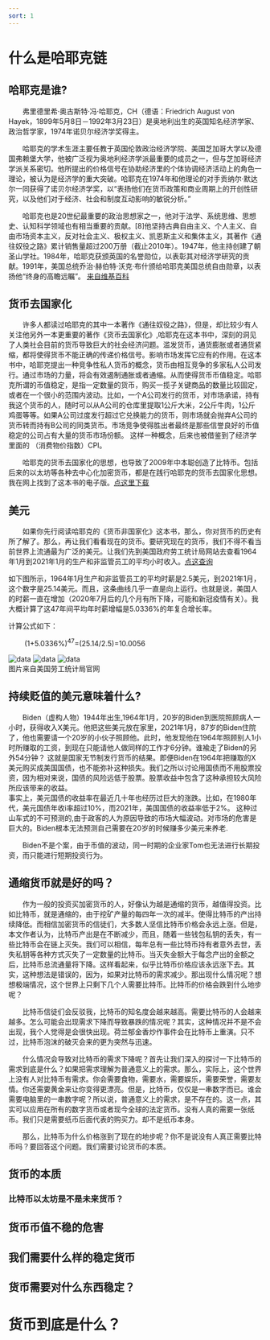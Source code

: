 ```yaml
---
sort: 1
---
```


# 什么是哈耶克链

## 哈耶克是谁?
   
&ensp;&ensp;&ensp;&ensp;弗里德里希·奥古斯特·冯·哈耶克，CH（德语：Friedrich August von Hayek，1899年5月8日－1992年3月23日）是奥地利出生的英国知名经济学家、政治哲学家，1974年诺贝尔经济学奖得主。

&ensp;&ensp;&ensp;&ensp;哈耶克的学术生涯主要任教于英国伦敦政治经济学院、美国芝加哥大学以及德国弗赖堡大学，他被广泛视为奥地利经济学派最重要的成员之一，但与芝加哥经济学派关系密切。他所提出的价格信号在协助经济里的个体协调经济活动上的角色一理论，被认为是经济学的重大突破。哈耶克在1974年和他理论的对手贡纳尔·默达尔一同获得了诺贝尔经济学奖，以“表扬他们在货币政策和商业周期上的开创性研究，以及他们对于经济、社会和制度互动影响的敏锐分析。”

&ensp;&ensp;&ensp;&ensp;哈耶克也是20世纪最重要的政治思想家之一，他对于法学、系统思维、思想史、认知科学领域也有相当重要的贡献。[8]他坚持古典自由主义、个人主义、自由市场资本主义，反对社会主义、极权主义、凯恩斯主义和集体主义，其著作《通往奴役之路》累计销售量超过200万册（截止2010年）。1947年，他主持创建了朝圣山学社。1984年，哈耶克获颁英国的名誉勋位，以表彰其对经济学研究的贡献。1991年，美国总统乔治·赫伯特·沃克·布什颁给哈耶克美国总统自由勋章，以表扬他“终身的高瞻远瞩”。 [来自维基百科](https://zh.wikipedia.org/wiki/%E5%BC%97%E9%87%8C%E5%BE%B7%E9%87%8C%E5%B8%8C%C2%B7%E5%93%88%E8%80%B6%E5%85%8B)


## 货币去国家化
&ensp;&ensp;&ensp;&ensp;许多人都读过哈耶克的其中一本著作《通往奴役之路》，但是，却比较少有人关注他另外一本更重要的著作《货币去国家化》,哈耶克在这本书中，深刻的洞见了人类社会目前的货币导致巨大的社会经济问题。滥发货币，通货膨胀或者通货紧缩，都将使得货币不能正确的传递价格信号。影响市场发挥它应有的作用。在这本书中，哈耶克提出一种竞争性私人货币的概念，货币由相互竞争的多家私人公司发行。通过市场的力量，将会有效遏制通胀或者通缩。从而使得货币币值稳定。哈耶克所谓的币值稳定，是指一定数量的货币，购买一揽子关键商品的数量比较固定，或者在一个很小的范围内波动。比如，一个A公司发行的货币，对市场承诺，持有我这个货币的人，随时可以从A公司的仓库里提取1公斤大米，2公斤牛肉，1公斤鸡蛋等等。如果A公司过度发行超过它兑换能力的货币，则市场就会抛弃A公司的货币转而持有B公司的同类货币。市场竞争使得胜出者最终是那些信誉良好的币值稳定的公司占有大量的货币市场份额。  这样一种概念，后来也被借鉴到了经济学里面的 （消费物价指数）CPI。

&ensp;&ensp;&ensp;&ensp;哈耶克的货币去国家化的思想，也导致了2009年中本聪创造了比特币。包括后来的以太坊等各种去中心化加密货币，都是在践行哈耶克的货币去国家化思想。我在网上找到了这本书的电子版。[点这里下载](https://github.com/holyshell/Books/blob/master/%5B%E8%B4%A7%E5%B8%81%E7%9A%84%E9%9D%9E%E5%9B%BD%E5%AE%B6%E5%8C%96%5D.%E5%93%88%E8%80%B6%E5%85%8B.pdf)

## 美元

&ensp;&ensp;&ensp;&ensp;如果你先行阅读哈耶克的《货币非国家化》这本书，那么，你对货币的历史有所了解了。那么，再让我们看看现在的货币。要研究现在的货币，我们不得不看当前世界上流通最为广泛的美元。让我们先到美国政府劳工统计局网站去查看1964年1月到2021年1月的生产和非监管员工的平均小时收入。[点这查询](https://data.bls.gov/pdq/SurveyOutputServlet)   

如下图所示，1964年1月生产和非监管员工的平均时薪是2.5美元，到2021年1月，这个数字是25.14美元。而且，这条曲线几乎一直是向上运行。也就是说，美国人的时薪一直在增加（2020年7月后的几个月有所下降，可能和新冠疫情有关）。我大概计算了这47年间平均年时薪增幅是5.0336%的年复合增长率。  

 计算公式如下：  

&ensp;&ensp;&ensp;&ensp; (1+5.0336%)<sup>47</sup>=(25.14/2.5)=10.0056

![data](/imgs/d1.png)
![data](/imgs/d2.png)
![data](/imgs/d3.png)  
图片来自美国劳工统计局官网

## 持续贬值的美元意味着什么?


&ensp;&ensp;&ensp;&ensp;Biden（虚构人物）1944年出生,1964年1月，20岁的Biden到医院照顾病人一小时，获得收入X美元。他把这些美元放在家里，2021年1月，87岁的Biden住院了，他也需要请一个20岁的小伙子照顾他。此时，他发现他在1964年照顾别人1小时所赚取的工资，到现在只能请他人做同样的工作才6分钟。谁褕走了Biden的另外54分钟？ 这就是国家无节制发行货币的结果。即便Biden在1964年把赚取的X美元购买成美国国债，也不能弥补这种损失。我们之所以讨论用国债而不用股票投资，因为相对来说，国债的风险远低于股票。股票收益中包含了这种承担较大风险所应该带来的收益。   
事实上，美元国债的收益率在最近几十年也经历过巨大的涨跌。比如，在1980年代，美元国债年收i率超过10%，而2021年，美国国债的收益率低于2%。 这种过山车式的不可预测的,由于政客的人为原因导致的市场大幅波动。对市场的危害是巨大的。Biden根本无法预测自己需要在20岁的时候赚多少美元来养老.

&ensp;&ensp;&ensp;&ensp;Biden不是个案，由于币值的波动，同一时期的企业家Tom也无法进行长期投资，而只能进行短期投资行为。

## 通缩货币就是好的吗？

&ensp;&ensp;&ensp;&ensp;作为一般的投资买加密货币的人，好像认为越是通缩的货币，越值得投资。比如比特币，就是通缩的，由于挖矿产量的每四年一次的减半。使得比特币的产出持续降低。而相信加密货币的信徒们，大多数人坚信比特币价格会永远上涨。但是，本文作者认为，比特币产出是在不断减少，而且，随着一些钱包私钥的丢失，有一些比特币会在链上灭失。我们可以相信，每年总有一些比特币持有者意外去世，丢失私钥等各种方式灭失了一定数量的比特币。当灭失金额大于每念产出的金额之后，比特币总流通量将下降。这样看起来，似乎比特币价格应该永远涨下去。其实，这种想法是错误的，因为，如果对比特币的需求减少。那出现什么情况呢？想想极端情况，这个世界上只剩下几个人需要比特币。比特币的价格会跌到什么地步呢？  

&ensp;&ensp;&ensp;&ensp;比特币信徒们会反驳我，比特币的知名度会越来越高。需要比特币的人会越来越多。怎么可能会出现需求下降而导致暴跌的情况呢？其实，这种情况并不是不会出现，我个人觉得是会很快出现。荷兰郁金香炒作事件会在比特币上重演。只不过，比特币泡沫的破灭会来的更为突然与迅速。  

&ensp;&ensp;&ensp;&ensp;什么情况会导致对比特币的需求下降呢？首先让我们深入的探讨一下比特币的需求到底是什么？如果把需求理解为普通意义上的需求。那么，实际上，这个世界上没有人对比特币有需求。你会需要食物，需要水，需要娱乐，需要荣誉，需要友情。你还需要黄金来让你变得更漂亮。但是，比特币，仅仅是一串数字而已。谁会需要电脑里的一串数字呢？所以说，普通意义上的需求，是不存在的。这一点，其实可以应用在所有的数字货币或者现今全球的法定货币。没有人真的需要一张纸币。我们只是需要纸币后面代表的购买力。却不是纸币本身。  

&ensp;&ensp;&ensp;&ensp;那么，比特币为什么价格涨到了现在的地步呢？你不是说没有人真正需要比特币吗？要回答这个问题。我们需要讨论货币的本质。   

## 货币的本质

### 比特币以太坊是不是未来货币？

## 货币币值不稳的危害

## 我们需要什么样的稳定货币

## 货币需要对什么东西稳定？


# 货币到底是什么？